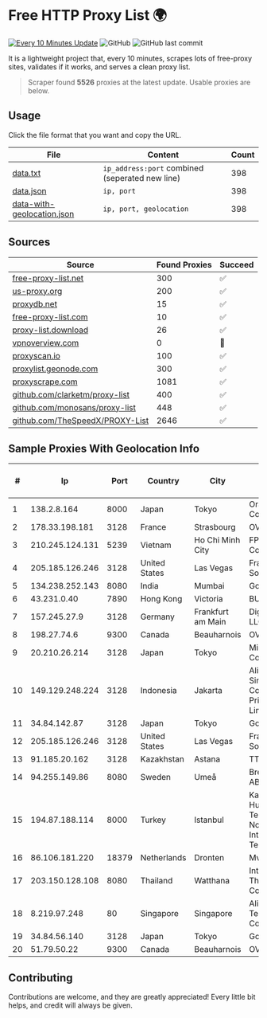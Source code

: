 
# Free HTTP Proxy List 🌍

[![Every 10 Minutes Update](https://github.com/mertguvencli/http-proxy-list/actions/workflows/main.yml/badge.svg?branch=main)](https://github.com/mertguvencli/http-proxy-list/actions/workflows/main.yml)
![GitHub](https://img.shields.io/github/license/mertguvencli/http-proxy-list)
![GitHub last commit](https://img.shields.io/github/last-commit/mertguvencli/http-proxy-list)

It is a lightweight project that, every 10 minutes, scrapes lots of free-proxy sites, validates if it works, and serves a clean proxy list.


> Scraper found **5526** proxies at the latest update. Usable proxies are below.

## Usage

Click the file format that you want and copy the URL.


|File|Content|Count|
|----|-------|-----|
|[data.txt](https://raw.githubusercontent.com/mertguvencli/http-proxy-list/main/proxy-list/data.txt)|`ip_address:port` combined (seperated new line)|398|
|[data.json](https://raw.githubusercontent.com/mertguvencli/http-proxy-list/main/proxy-list/data.json)|`ip, port`|398|
|[data-with-geolocation.json](https://raw.githubusercontent.com/mertguvencli/http-proxy-list/main/proxy-list/data-with-geolocation.json)|`ip, port, geolocation`|398|

## Sources

|Source|Found Proxies|Succeed|
|------|-------------|-------|
|[free-proxy-list.net](https://free-proxy-list.net)|300|✅|
|[us-proxy.org](https://www.us-proxy.org)|200|✅|
|[proxydb.net](http://proxydb.net)|15|✅|
|[free-proxy-list.com](https://free-proxy-list.com/?page=&port=&type%5B%5D=http&type%5B%5D=https&up_time=0&search=Search)|10|✅|
|[proxy-list.download](https://www.proxy-list.download/HTTP)|26|✅|
|[vpnoverview.com](https://vpnoverview.com/privacy/anonymous-browsing/free-proxy-servers)|0|🚫|
|[proxyscan.io](https://www.proxyscan.io)|100|✅|
|[proxylist.geonode.com](https://proxylist.geonode.com/api/proxy-list?limit=300&page=1&sort_by=lastChecked&sort_type=desc&protocols=http,https)|300|✅|
|[proxyscrape.com](https://api.proxyscrape.com/v2/?request=displayproxies&protocol=http&timeout=10000&country=all&ssl=all&anonymity=all)|1081|✅|
|[github.com/clarketm/proxy-list](https://raw.githubusercontent.com/clarketm/proxy-list/master/proxy-list-raw.txt)|400|✅|
|[github.com/monosans/proxy-list](https://raw.githubusercontent.com/monosans/proxy-list/main/proxies/http.txt)|448|✅|
|[github.com/TheSpeedX/PROXY-List](https://raw.githubusercontent.com/TheSpeedX/PROXY-List/master/http.txt)|2646|✅|


## Sample Proxies With Geolocation Info

|#|Ip|Port|Country|City|Internet Service Provider|
|-|--|----|-------|----|-------------------------|
|1|138.2.8.164|8000|Japan|Tokyo|Oracle Corporation|
|2|178.33.198.181|3128|France|Strasbourg|OVH SAS|
|3|210.245.124.131|5239|Vietnam|Ho Chi Minh City|FPT Telecom Company|
|4|205.185.126.246|3128|United States|Las Vegas|FranTech Solutions|
|5|134.238.252.143|8080|India|Mumbai|Google LLC|
|6|43.231.0.40|7890|Hong Kong|Victoria|BUILDCLOUD|
|7|157.245.27.9|3128|Germany|Frankfurt am Main|DigitalOcean, LLC|
|8|198.27.74.6|9300|Canada|Beauharnois|OVH SAS|
|9|20.210.26.214|3128|Japan|Tokyo|Microsoft Corporation|
|10|149.129.248.224|3128|Indonesia|Jakarta|Alibaba.com Singapore E-Commerce Private Limited|
|11|34.84.142.87|3128|Japan|Tokyo|Google LLC|
|12|205.185.126.246|3128|United States|Las Vegas|FranTech Solutions|
|13|91.185.20.162|3128|Kazakhstan|Astana|TTC Network|
|14|94.255.149.86|8080|Sweden|Umeå|Bredband2 AB|
|15|194.87.188.114|8000|Turkey|Istanbul|Kadir Huseyin Tezcan Nosspeed Internet Teknolojileri|
|16|86.106.181.220|18379|Netherlands|Dronten|Mvps LTD|
|17|203.150.128.108|8080|Thailand|Watthana|Internet Thailand Company Ltd|
|18|8.219.97.248|80|Singapore|Singapore|Alibaba (US) Technology Co., Ltd.|
|19|34.84.56.140|3128|Japan|Tokyo|Google LLC|
|20|51.79.50.22|9300|Canada|Beauharnois|OVH SAS|



## Contributing

Contributions are welcome, and they are greatly appreciated! Every
little bit helps, and credit will always be given.

